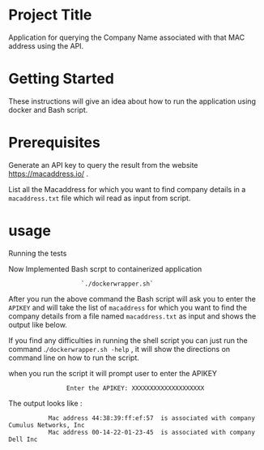 Project Title
============================

   Application for querying  the Company Name associated with that MAC address using the API.
   
Getting Started
==============================
   
   These instructions will give an idea about how to run the application using docker and Bash script.
   
Prerequisites
==========================
  
   Generate an API key to query the result from the website https://macaddress.io/ .
   
   List all the Macaddress for which you want to find company details  in a `macaddress.txt` file which wil read as input from script.
   
usage
===============================
  
Running the tests
  
  
 Now Implemented Bash scrpt to containerized application
   
                        `./dockerwrapper.sh`
   
   After you run the above command the Bash script will ask you to enter the `APIKEY` and will take the list of `macaddress` for which you want to find the company details from a file named `macaddress.txt` as input and shows the output like below.

If you find any difficulties in running the shell script you can just run the command .`/dockerwrapper.sh -help` , it will show the directions on command line on  how to run the script.
  
   when you run the script it will prompt user to enter the APIKEY 
                    
                    Enter the APIKEY: XXXXXXXXXXXXXXXXXXXX
                    
 
The output looks like :
                                                                                           
               Mac address 44:38:39:ff:ef:57  is associated with company Cumulus Networks, Inc  
               Mac address 00-14-22-01-23-45  is associated with company Dell Inc

